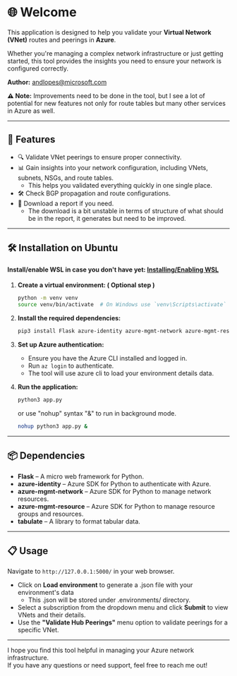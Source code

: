 # 🌐 Welcome

This application is designed to help you validate your **Virtual Network (VNet)** routes and peerings in **Azure**.

Whether you're managing a complex network infrastructure or just getting started, this tool provides the insights you need to ensure your network is configured correctly.

**Author:** andlopes@microsoft.com

<strong>⚠️ Note:</strong> Improvements need to be done in the tool, but I see a lot of potential for new features not only for route tables but many other services in Azure as well.



---

## 🚀 Features

- 🔍 Validate VNet peerings to ensure proper connectivity.
- 📊 Gain insights into your network configuration, including VNets, subnets, NSGs, and route tables.
    - This helps you validated everything quickly in one single place.
- 🛠️ Check BGP propagation and route configurations.
- 💾 Download a report if you need.
    - The download is a bit unstable in terms of structure of what should be in the report, it generates but need to be improved.

---

## 🛠️ Installation on Ubuntu
####  Install/enable WSL in case you don't have yet: [Installing/Enabling WSL](https://learn.microsoft.com/en-us/windows/wsl/install)


1. **Create a virtual environment: ( Optional step )**

    ```bash
    python -m venv venv
    source venv/bin/activate  # On Windows use `venv\Scripts\activate`
    ```

2. **Install the required dependencies:**

    ```bash
    pip3 install Flask azure-identity azure-mgmt-network azure-mgmt-resource tabulate
    ```

3. **Set up Azure authentication:**

    - Ensure you have the Azure CLI installed and logged in.
    - Run `az login` to authenticate.
    - The tool will use azure cli to load your environment details data.

4. **Run the application:**

    ```bash
    python3 app.py
    ```
    or use "nohup" syntax "&" to run in background mode.
    ```bash
    nohup python3 app.py &
    ```    

---

## 📦 Dependencies

- **Flask** – A micro web framework for Python.
- **azure-identity** – Azure SDK for Python to authenticate with Azure.
- **azure-mgmt-network** – Azure SDK for Python to manage network resources.
- **azure-mgmt-resource** – Azure SDK for Python to manage resource groups and resources.
- **tabulate** – A library to format tabular data.

---

## 📋 Usage

Navigate to `http://127.0.0.1:5000/` in your web browser.

- Click on **Load environment** to generate a .json file with your environment's data
    - This .json will be stored under .environments/ directory. 
- Select a subscription from the dropdown menu and click **Submit** to view VNets and their details.
- Use the **"Validate Hub Peerings"** menu option to validate peerings for a specific VNet.

---

I hope you find this tool helpful in managing your Azure network infrastructure.  
If you have any questions or need support, feel free to reach me out!
